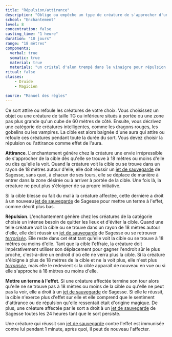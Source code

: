 ```yaml
---
title: "Répulsion/attirance"
description: "Oblige ou empêche un type de créature de s'approcher d'une zone."
school: "Enchantement"
level: 8
concentration: false
casting_time: "1 heure"
duration: "10 jours"
range: "18 mètres"
components:
  verbal: true
  somatic: true
  material: true
  materials: "un cristal d'alun trempé dans le vinaigre pour répulsion ou une goutte de miel pour attirance"
ritual: false
classes:
    - Druide
    - Magicien

source: "Manuel des règles"
---
```

Ce sort attire ou refoule les créatures de votre choix. Vous choisissez un objet ou une créature de taille TG ou inférieure situés à portée ou une zone pas plus grande qu'un cube de 60 mètres de côté. Ensuite, vous décrivez une catégorie de créatures intelligentes, comme les dragons rouges, les gobelins ou les vampires. La cible est alors baignée d'une aura qui attire ou refoule ces créatures pendant toute la durée du sort. Vous devez choisir la répulsion ou l'attirance comme effet de l'aura.

**Attirance**. L'enchantement génère chez la créature une envie irrépressible de s'approcher de la cible dès qu'elle se trouve à 18 mètres ou moins d'elle ou dès qu'elle la voit. Quand la créature voit la cible ou se trouve dans un rayon de 18 mètres autour d'elle, elle doit réussir un [jet de sauvegarde](/utiliser-les-caracteristiques/#jets-de-sauvegarde) de Sagesse, sans quoi, à chacun de ses tours, elle se déplace de manière à entrer dans la zone désirée ou à arriver à portée de la cible. Une fois là, la créature ne peut plus s'éloigner de sa propre initiative.

Si la cible blesse ou fait du mal à la créature affectée, cette dernière a droit à un nouveau [jet de sauvegarde](/utiliser-les-caracteristiques/#jets-de-sauvegarde) de Sagesse pour mettre un terme à l'effet, comme décrit plus bas.

**Répulsion**. L'enchantement génère chez les créatures de la catégorie choisie un intense besoin de quitter les lieux et d'éviter la cible. Quand une telle créature voit la cible ou se trouve dans un rayon de 18 mètres autour d'elle, elle doit réussir un [jet de sauvegarde](/utiliser-les-caracteristiques/#jets-de-sauvegarde) de Sagesse ou se retrouver [_terrorisée_](/gerer-la-sante-du-personnage/#terrorise). Elle reste dans cet état tant qu'elle voit la cible ou se trouve à 18 mètres ou moins d'elle. Tant que la cible l'effraie, la créature doit impérativement utiliser son déplacement pour gagner l'endroit sûr le plus proche, c'est-à-dire un endroit d'où elle ne verra plus la cible. Si la créature s'éloigne à plus de 18 mètres de la cible et ne la voit plus, elle n'est plus [_terrorisée_](/gerer-la-sante-du-personnage/#terrorise), mais elle le redevient si la cible apparaît de nouveau en vue ou si elle s'approche à 18 mètres ou moins d'elle.

**Mettre un terme à l'effet**. Si une créature affectée termine son tour alors qu'elle ne se trouve pas à 18 mètres ou moins de la cible ou qu'elle ne peut pas la voir, elle a droit à un [jet de sauvegarde](/utiliser-les-caracteristiques/#jets-de-sauvegarde) de Sagesse. Si elle le réussit, la cible n'exerce plus d'effet sur elle et elle comprend que le sentiment d'attirance ou de répulsion qu'elle ressentait était d'origine magique. De plus, une créature affectée par le sort a droit à un [jet de sauvegarde](/utiliser-les-caracteristiques/#jets-de-sauvegarde) de Sagesse toutes les 24 heures tant que le sort persiste.

Une créature qui réussit son [jet de sauvegarde](/utiliser-les-caracteristiques/#jets-de-sauvegarde) contre l'effet est immunisée contre lui pendant 1 minute, après quoi, il peut de nouveau l'affecter.
